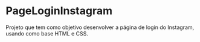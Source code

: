 # PageLoginInstagram
Projeto que tem como objetivo desenvolver a página de login do Instagram, usando como base HTML e CSS.
